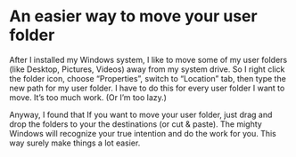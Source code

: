 # An easier way to move your user folder

After I installed my Windows system, I like to move some of my user folders (like Desktop, Pictures, Videos) away from my system drive. So I right click the folder icon, choose “Properties”, switch to “Location” tab, then type the new path for my user folder. I have to do this for every user folder I want to move. It’s too much work. (Or I’m too lazy.)

Anyway, I found that If you want to move your user folder, just drag and drop the folders to your the destinations (or cut & paste). The mighty Windows will recognize your true intention and do the work for you. This way surely make things a lot easier.
